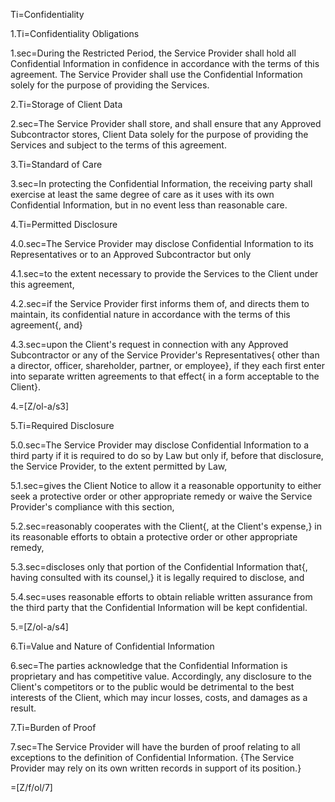 Ti=Confidentiality

1.Ti=Confidentiality Obligations

1.sec=During the Restricted Period, the Service Provider shall hold all Confidential Information in confidence in accordance with the terms of this agreement. The Service Provider shall use the Confidential Information solely for the purpose of providing the Services.

2.Ti=Storage of Client Data

2.sec=The Service Provider shall store, and shall ensure that any Approved Subcontractor stores, Client Data solely for the purpose of providing the Services and subject to the terms of this agreement.

3.Ti=Standard of Care

3.sec=In protecting the Confidential Information, the receiving party shall exercise at least the same degree of care as it uses with its own Confidential Information, but in no event less than reasonable care. 

4.Ti=Permitted Disclosure

4.0.sec=The Service Provider may disclose Confidential Information to its Representatives or to an Approved Subcontractor but only

4.1.sec=to the extent necessary to provide the Services to the Client under this agreement,

4.2.sec=if the Service Provider first informs them of, and directs them to maintain, its confidential nature in accordance with the terms of this agreement{, and}

4.3.sec=upon the Client's request in connection with any Approved Subcontractor or any of the Service Provider's Representatives{ other than a director, officer, shareholder, partner, or employee}, if they each first enter into separate written agreements to that effect{ in a form acceptable to the Client}.

4.=[Z/ol-a/s3]

5.Ti=Required Disclosure

5.0.sec=The Service Provider may disclose Confidential Information to a third party if it is required to do so by Law but only if, before that disclosure, the Service Provider, to the extent permitted by Law,

5.1.sec=gives the Client Notice to allow it a reasonable opportunity to either seek a protective order or other appropriate remedy or waive the Service Provider's compliance with this section,

5.2.sec=reasonably cooperates with the Client{, at the Client's expense,} in its reasonable efforts to obtain a protective order or other appropriate remedy,

5.3.sec=discloses only that portion of the Confidential Information that{, having consulted with its counsel,} it is legally required to disclose, and

5.4.sec=uses reasonable efforts to obtain reliable written assurance from the third party that the Confidential Information will be kept confidential.

5.=[Z/ol-a/s4]

6.Ti=Value and Nature of Confidential Information

6.sec=The parties acknowledge that the Confidential Information is proprietary and has competitive value. Accordingly, any disclosure to the Client's competitors or to the public would be detrimental to the best interests of the Client, which may incur losses, costs, and damages as a result.

7.Ti=Burden of Proof

7.sec=The Service Provider will have the burden of proof relating to all exceptions to the definition of Confidential Information. {The Service Provider may rely on its own written records in support of its position.}

=[Z/f/ol/7]
